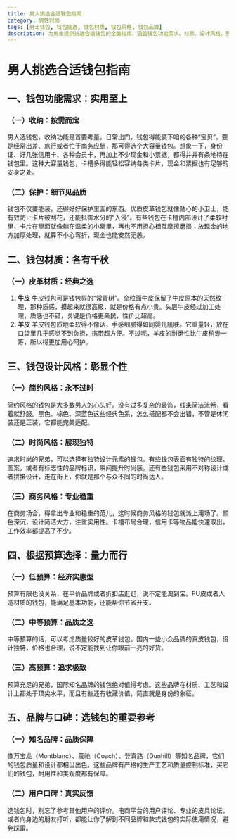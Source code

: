 ```yaml
---
title: 男人挑选合适钱包指南
category: 男性时尚
tags: [男士钱包, 钱包挑选, 钱包材质, 钱包风格, 钱包品牌]
description: 为男士提供挑选合适钱包的全面指南，涵盖钱包功能需求、材质、设计风格、预算选择以及品牌与口碑等方面的内容，助您选到心仪钱包。
---
```


# 男人挑选合适钱包指南

## 一、钱包功能需求：实用至上
### （一）收纳：按需而定
男人选钱包，收纳功能是首要考量。日常出门，钱包得能装下咱的各种“宝贝”。要是经常出差、旅行或者忙于商务应酬，那可得选个大容量钱包。想象一下，身份证、好几张信用卡、各种会员卡，再加上不少现金和小票据，都得井井有条地待在钱包里。这种大容量钱包，卡槽多得能轻松容纳各类卡片，现金和票据也有足够的安身之处。

### （二）保护：细节见品质
钱包不仅要能装，还得好好保护里面的东西。优质皮革钱包就像贴心的小卫士，能有效防止卡片被刮花，还能抵御水分的“入侵”。有些钱包在卡槽内部设计了柔软衬里，卡片在里面就像躺在温柔的小窝里，再也不用担心相互摩擦磨损；放现金的地方加厚处理，就算不小心弯折，现金也能安然无恙。

## 二、钱包材质：各有千秋
### （一）皮革材质：经典之选
1. **牛皮**
牛皮钱包可是钱包界的“常青树”。全粒面牛皮保留了牛皮原本的天然纹理，那种质感，摸起来就很高级，就是价格有点小贵。头层牛皮经过加工处理，质感也不错，关键是价格更亲民，性价比超高。
2. **羊皮**
羊皮钱包质地柔软得不像话，手感细腻得如同婴儿肌肤。它重量轻，放在口袋里几乎感觉不到负担，携带超方便。不过呢，羊皮的耐磨性比牛皮稍逊一筹，所以得更加用心呵护。

## 三、钱包设计风格：彰显个性
### （一）简约风格：永不过时
简约风格的钱包是大多数男人的心头好。没有过多复杂的装饰，线条简洁流畅，看着就舒服。黑色、棕色、深蓝色这些经典色系，怎么搭配都不会出错，不管是休闲装还是正装，它都能完美适配。

### （二）时尚风格：展现独特
追求时尚的兄弟，可以选择有独特设计元素的钱包。有些钱包表面有独特的纹理、图案，或者有标志性的品牌标识，瞬间提升时尚感。还有些钱包采用不对称设计或者拼接设计，走在街上，你就是那个与众不同的时尚达人。

### （三）商务风格：专业稳重
在商务场合，得拿出专业和稳重的范儿，这时候商务风格的钱包就派上用场了。颜色深沉，设计简洁大方，注重实用性。卡槽布局合理，信用卡等物品能快速取出，工作效率都提高了不少。

## 四、根据预算选择：量力而行
### （一）低预算：经济实惠型
预算有限也没关系，在平价品牌或者折扣店逛逛，说不定能淘到宝。PU皮或者人造材质的钱包，能满足基本功能，还能帮你节省开支。

### （二）中等预算：品质之选
中等预算的话，可以考虑质量较好的皮革钱包。国内一些小众品牌的真皮钱包，设计独特，价格也合理，说不定能找到让你眼前一亮的好货。

### （三）高预算：追求极致
预算充足的兄弟，国际知名品牌的钱包绝对值得考虑。这些品牌在材质、工艺和设计上都处于顶尖水平，而且有些还有收藏价值，简直就是身份的象征。

## 五、品牌与口碑：选钱包的重要参考
### （一）知名品牌：品质保障
像万宝龙（Montblanc）、蔻驰（Coach）、登喜路（Dunhill）等知名品牌，它们的钱包质量和设计都相当出色。这些品牌有严格的生产工艺和质量控制标准，买它们的钱包，耐用性和美观度都有保障。

### （二）用户口碑：真实反馈
选钱包时，别忘了参考其他用户的评价。电商平台的用户评论、专业的皮具论坛，或者向身边的朋友打听，都能让你了解到不同品牌和款式钱包的实际使用情况，避免踩雷。